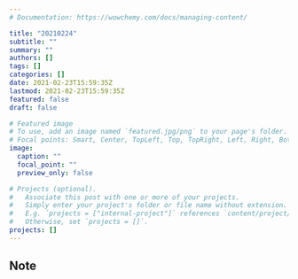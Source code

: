 ```yaml
---
# Documentation: https://wowchemy.com/docs/managing-content/

title: "20210224"
subtitle: ""
summary: ""
authors: []
tags: []
categories: []
date: 2021-02-23T15:59:35Z
lastmod: 2021-02-23T15:59:35Z
featured: false
draft: false

# Featured image
# To use, add an image named `featured.jpg/png` to your page's folder.
# Focal points: Smart, Center, TopLeft, Top, TopRight, Left, Right, BottomLeft, Bottom, BottomRight.
image:
  caption: ""
  focal_point: ""
  preview_only: false

# Projects (optional).
#   Associate this post with one or more of your projects.
#   Simply enter your project's folder or file name without extension.
#   E.g. `projects = ["internal-project"]` references `content/project/deep-learning/index.md`.
#   Otherwise, set `projects = []`.
projects: []
---
```


## Note

